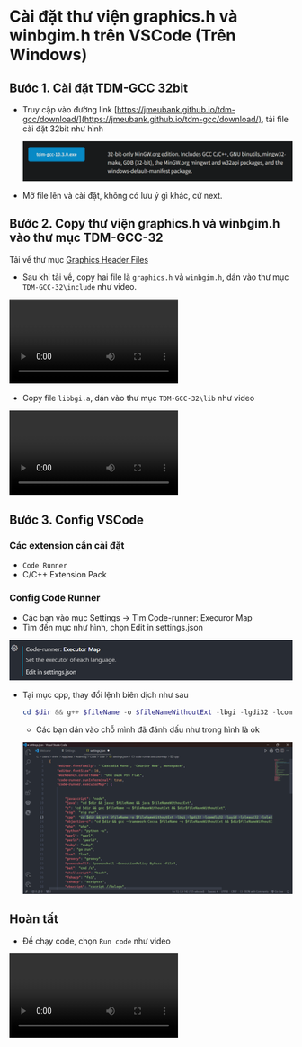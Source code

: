 # Cài đặt thư viện graphics.h và winbgim.h trên VSCode (Trên Windows)

## Bước 1. Cài đặt TDM-GCC 32bit
- Truy cập vào đường link [https://jmeubank.github.io/tdm-gcc/download/](https://jmeubank.github.io/tdm-gcc/download/), tải file cài đặt 32bit như hình

  ![Alt text](img/image.png)
- Mở file lên và cài đặt, không có lưu ý gì khác, cứ next.

## Bước 2. Copy thư viện graphics.h và winbgim.h vào thư mục TDM-GCC-32
Tải về thư mục [Graphics Header Files](Install_Graphics.h/Graphics%20Header%20Files)
- Sau khi tải về, copy hai file là `graphics.h` và `winbgim.h`, dán vào thư mục `TDM-GCC-32\include` như video.

<video controls>
  <source src="img\20240120_132225.mp4" type="video/mp4">
  Your browser does not support the video tag.
</video>

- Copy file `libbgi.a`, dán vào thư mục `TDM-GCC-32\lib` như video

<video controls>
  <source src="img\20240120_133211.mp4" type="video/mp4">
  Your browser does not support the video tag.
</video>

## Bước 3. Config VSCode

### Các extension cần cài đặt

- `Code Runner`
- C/C++ Extension Pack

### Config Code Runner

- Các bạn vào mục Settings → Tìm Code-runner: Execuror Map
- Tìm đến mục như hình, chọn Edit in settings.json
    
![Alt text](img\Untitled%20(5).png)
    
- Tại mục cpp, thay đổi lệnh biên dịch như sau
    
    ```powershell
    cd $dir && g++ $fileName -o $fileNameWithoutExt -lbgi -lgdi32 -lcomdlg32 -luuid -loleaut32 -lole32 && $dir$fileNameWithoutExt
    ```
    
    - Các bạn dán vào chỗ mình đã đánh dấu như trong hình là ok
    
    ![Untitled](img\Untitled%20(6).png)

## Hoàn tất
- Để chạy code, chọn `Run code` như video

<video controls>
  <source src="img\20240120_133857.mp4" type="video/mp4">
  Your browser does not support the video tag.
</video>